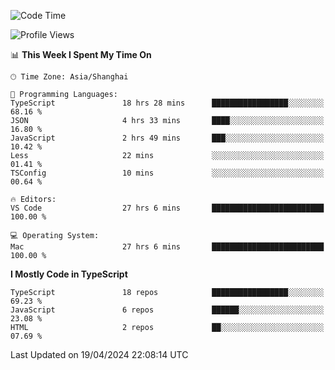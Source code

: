 <!--START_SECTION:waka-->
![Code Time](http://img.shields.io/badge/Code%20Time-5%2C981%20hrs%2039%20mins-blue)

![Profile Views](http://img.shields.io/badge/Profile%20Views-1-blue)

📊 **This Week I Spent My Time On** 

```text
🕑︎ Time Zone: Asia/Shanghai

💬 Programming Languages: 
TypeScript               18 hrs 28 mins      █████████████████░░░░░░░░   68.16 % 
JSON                     4 hrs 33 mins       ████░░░░░░░░░░░░░░░░░░░░░   16.80 % 
JavaScript               2 hrs 49 mins       ███░░░░░░░░░░░░░░░░░░░░░░   10.42 % 
Less                     22 mins             ░░░░░░░░░░░░░░░░░░░░░░░░░   01.41 % 
TSConfig                 10 mins             ░░░░░░░░░░░░░░░░░░░░░░░░░   00.64 % 

🔥 Editors: 
VS Code                  27 hrs 6 mins       █████████████████████████   100.00 % 

💻 Operating System: 
Mac                      27 hrs 6 mins       █████████████████████████   100.00 % 
```

**I Mostly Code in TypeScript** 

```text
TypeScript               18 repos            █████████████████░░░░░░░░   69.23 % 
JavaScript               6 repos             ██████░░░░░░░░░░░░░░░░░░░   23.08 % 
HTML                     2 repos             ██░░░░░░░░░░░░░░░░░░░░░░░   07.69 % 
```




 Last Updated on 19/04/2024 22:08:14 UTC
<!--END_SECTION:waka-->
